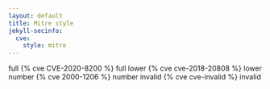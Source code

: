 ```yaml
---
layout: default
title: Mitre style
jekyll-secinfo: 
  cve: 
    style: mitre
---
```


full {% cve CVE-2020-8200 %} full
lower {% cve cve-2018-20808 %} lower
number {% cve 2000-1206 %} number
invalid {% cve cve-invalid %} invalid


